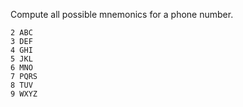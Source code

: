 Compute all possible mnemonics for a phone number.

```
2 ABC
3 DEF
4 GHI
5 JKL
6 MNO
7 PQRS
8 TUV
9 WXYZ
```
